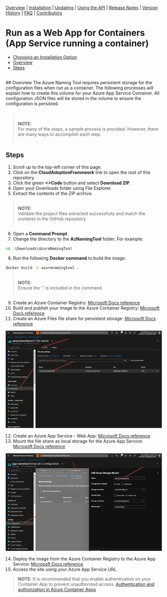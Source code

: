 [Overview](/README.md) | [Installation](/docs/INSTALLATION.md) | [Updating](/docs/UPDATING.md) | [Using the API](/docs/USINGTHEAPI.md) | [Release Notes](/RELEASENOTES.md) | [Version History](/docs/VERSIONHISTORY.md) | [FAQ](/docs/FAQ.md) | [Contributors](/docs/CONTRIBUTORS.md)

# Run as a Web App for Containers (App Service running a container)

* [Choosing an Installation Option](/docs/INSTALLATION.md)
* [Overview]($overview)
* [Steps](#steps)
<br />
## Overview
The Azure Naming Tool requires persistent storage for the configuration files when run as a container. The following processes will explain how to create this volume for your Azure App Service Container. All configuration JSON files will be stored in the volume to ensure the configuration is persisted.
<br />
<br />

> <br />**NOTE:**<br />
> For many of the steps, a sample process is provided. However, there are many ways to accomplish each step.<br /><br />
## Steps
1. Scroll up to the top-left corner of this page.
2. Click on the **CloudAdoptionFramework** link to open the root of this repository.
3. Click the green **<>Code** button and select **Download ZIP**.
4. Open your Downloads folder using File Explorer.
5. Extract the contents of the ZIP archive.

> <br />**NOTE:**<br />
> Validate the project files extracted successfully and match the contents in the GitHub repository.<br /><br />

6. Open a **Command Prompt**.
7. Change the directory to the **AzNamingTool** folder. For example:

```cmd
cd .\Downloads\AzureNamingTool
```

8. Run the following **Docker command** to build the image:

```cmd
docker build -t azurenamingtool .
```
  
> <br />**NOTE:**<br />
> Ensure the '.' is included in the command<br /><br />
  
9. Create an Azure Container Registry: [Microsoft Docs reference](https://docs.microsoft.com/azure/container-registry/container-registry-get-started-portal#:~:text=%20Quickstart%3A%20Create%20an%20Azure%20container%20registry%20using,must%20log%20in%20to%20the%20registry...%20More%20)
10. Build and publish your image to the Azure Container Registry: [Microsoft Docs reference](https://docs.microsoft.com/azure/container-registry/container-registry-get-started-docker-cli?tabs=azure-cli)
11. Create an Azure Files file share for persistent storage: [Microsoft Docs reference](https://docs.microsoft.com/azure/storage/files/storage-how-to-create-file-share?tabs=azure-portal)
  
  ![FileShare](/wwwroot/Screenshots/FileShare.png)

12. Create an Azure App Service - Web App: [Microsoft Docs reference](https://docs.microsoft.com/azure/app-service/quickstart-custom-container?tabs=dotnet&pivots=container-linux)
13. Mount the file share as local storage for the Azure App Service: [Microsoft Docs reference](https://docs.microsoft.com/azure/app-service/configure-connect-to-azure-storage?tabs=portal&pivots=container-linux)
  
  ![MountStorage](/wwwroot/Screenshots/MountStorage.png)

14. Deploy the image from the Azure Container Registry to the Azure App Service: [Microsoft Docs reference](https://docs.microsoft.com/azure/app-service/deploy-ci-cd-custom-container?tabs=acr&pivots=container-linux)
15. Access the site using your Azure App Service URL.

> **NOTE:**
> It is recommended that you enable authentication on your Container App to prevent unauthorized access. [Authentication and authorization in Azure Container Apps](https://docs.microsoft.com/azure/container-apps/authentication)
